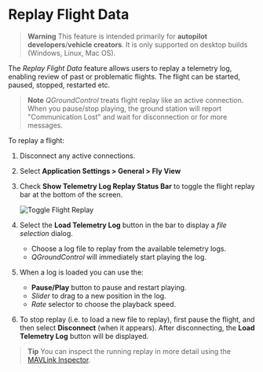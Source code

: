 # Replay Flight Data

> **Warning** This feature is intended primarily for **autopilot developers**/**vehicle creators**.
  It is only supported on desktop builds (Windows, Linux, Mac OS).

The *Replay Flight Data* feature allows users to replay a telemetry log, enabling review of past or problematic flights.
The flight can be started, paused, stopped, restarted etc.

> **Note** *QGroundControl* treats flight replay like an active connection. 
  When you pause/stop playing, the ground station will report "Communication Lost" and wait for disconnection or for more messages.

To replay a flight:
1. Disconnect any active connections.
1. Select **Application Settings > General > Fly View**
1. Check **Show Telemetry Log Replay Status Bar** to toggle the flight replay bar at the bottom of the screen.

   ![Toggle Flight Replay](../../assets/fly/flight_replay/flight_replay_toggle.jpg)
1. Select the **Load Telemetry Log** button in the bar to display a *file selection* dialog.
   - Choose a log file to replay from the available telemetry logs.
   - *QGroundControl* will immediately start playing the log. 
1. When a log is loaded you can use the:
   - **Pause/Play** button to pause and restart playing.
   - *Slider* to drag to a new position in the log.
   - *Rate* selector to choose the playback speed.
1. To stop replay (i.e. to load a new file to replay), first pause the flight, and then select **Disconnect** (when it appears).
   After disconnecting, the **Load Telemetry Log** button will be displayed.

> **Tip** You can inspect the running replay in more detail using the [MAVLink Inspector](../analyze_view/mavlink_inspector.md).
